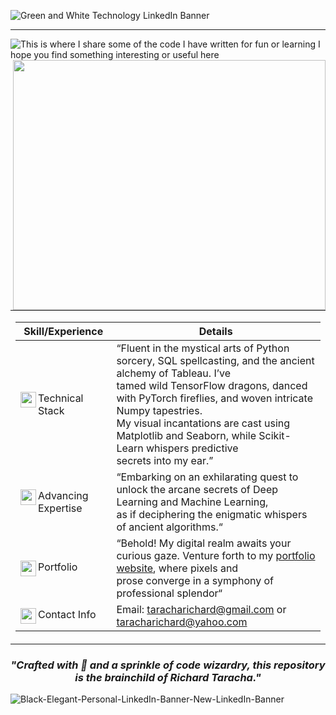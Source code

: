 <!--INTRODUCTION-->
![Green and White Technology LinkedIn Banner](https://github.com/TarachaR/TarachaR/assets/67068918/4c816c05-ebbe-4e77-ad22-dfca2d5e545f)

---

<img align="left" src="https://github.com/TarachaR/TarachaR/assets/67068918/5a5716df-3581-4abe-91ff-e9ecc32f8401" alt="This is where I share some of the code I have written for fun or learning  I hope you find something interesting or useful here" />

<img align="right" width="500" height="400" src="https://user-images.githubusercontent.com/67068918/213999433-1efea580-a36c-46ff-9b6e-43c3251f9a9e.gif">


<table>
<tr>

<td width="150%">

| Skill/Experience | Details |
|-|-|
|<img align="left" width="25" height="25" src="https://user-images.githubusercontent.com/67068918/214104582-097569b5-1838-41ed-ae70-8793caf0643d.svg">Technical Stack| “Fluent in the mystical arts of Python sorcery, SQL spellcasting, and the ancient alchemy of Tableau. I’ve </br> tamed wild TensorFlow dragons, danced with PyTorch fireflies, and woven intricate Numpy tapestries. </br> My visual incantations are cast using Matplotlib and Seaborn, while Scikit-Learn whispers predictive </br> secrets into my ear.” |
|<img align="left" width="25" height="25" src="https://user-images.githubusercontent.com/67068918/214105208-2e32b13b-9eb5-4e74-848f-b185ca09beba.svg">Advancing Expertise | “Embarking on an exhilarating quest to unlock the arcane secrets of Deep Learning and Machine Learning, </br> as if deciphering the enigmatic whispers of ancient algorithms.“  |  
|<img align="left" width="25" height="25" src="https://user-images.githubusercontent.com/67068918/214105601-d27e49e9-9582-4d52-b232-a7fe12956a5d.svg">Portfolio | “Behold! My digital realm awaits your curious gaze. Venture forth to my <a href="https://richardtaracha.glitch.me/" target="_top"> portfolio website</a>, where pixels and </br> prose converge in a symphony of professional splendor“  |
|<img align="left" width="25" height="25" src="https://user-images.githubusercontent.com/67068918/214105883-50f17bbc-47cf-4c39-8470-b1b7315c9b86.svg">Contact Info | Email: taracharichard@gmail.com or taracharichard@yahoo.com |
</td>
</tr>
</table>

<h3 align="center"><i>"Crafted with 💖 and a sprinkle of code wizardry, this repository is the brainchild of Richard Taracha."</i></h3>

![Black-Elegant-Personal-LinkedIn-Banner-New-LinkedIn-Banner](https://github.com/TarachaR/TarachaR/assets/67068918/fe5a4614-f9ae-41f5-8c57-177a3281010c)




